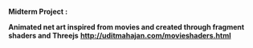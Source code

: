 **Midterm Project :**

**Animated net art inspired from movies and created through fragment shaders and Threejs**
**http://uditmahajan.com/movieshaders.html**
